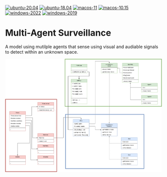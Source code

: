 [![ubuntu-20.04](https://github.com/S010MON/multi-agent-surveillance/actions/workflows/ubuntu-20.yml/badge.svg)](https://github.com/S010MON/multi-agent-surveillance/actions/workflows/ubuntu-20.yml)
[![ubuntu-18.04](https://github.com/S010MON/multi-agent-surveillance/actions/workflows/ubuntu-18.yml/badge.svg)](https://github.com/S010MON/multi-agent-surveillance/actions/workflows/ubuntu-18.yml)
[![macos-11](https://github.com/S010MON/multi-agent-surveillance/actions/workflows/macos-11.yml/badge.svg)](https://github.com/S010MON/multi-agent-surveillance/actions/workflows/macos-11.yml)
[![macos-10.15](https://github.com/S010MON/multi-agent-surveillance/actions/workflows/macos-10.yml/badge.svg)](https://github.com/S010MON/multi-agent-surveillance/actions/workflows/macos-10.yml)
[![windows-2022](https://github.com/S010MON/multi-agent-surveillance/actions/workflows/windows-2022.yml/badge.svg)](https://github.com/S010MON/multi-agent-surveillance/actions/workflows/windows-2022.yml)
[![windows-2019](https://github.com/S010MON/multi-agent-surveillance/actions/workflows/windows-2019.yml/badge.svg)](https://github.com/S010MON/multi-agent-surveillance/actions/workflows/windows-2019.yml)

# Multi-Agent Surveillance
A model using mutilple agents that sense using visual and audiable signals to detect within an unknown space.

![UML](https://github.com/S010MON/multi-agent-surveillance/blob/master/sshots/UML_diagram.png)
